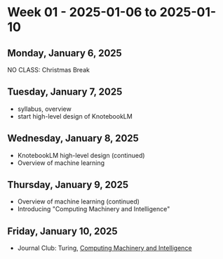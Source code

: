 # Week 01 - 2025-01-06 to 2025-01-10

## Monday, January 6, 2025

NO CLASS: Christmas Break

## Tuesday, January 7, 2025

- syllabus, overview
- start high-level design of KnotebookLM

## Wednesday, January 8, 2025

- KnotebookLM high-level design (continued)
- Overview of machine learning

## Thursday, January 9, 2025

- Overview of machine learning (continued)
- Introducing "Computing Machinery and Intelligence"

## Friday, January 10, 2025

- Journal Club: Turing,
  [Computing Machinery and Intelligence](https://github.com/northridge-dev/ai-intro/blob/main/journal-club/01_turing_computing_machinery_intelligence.pdf)
